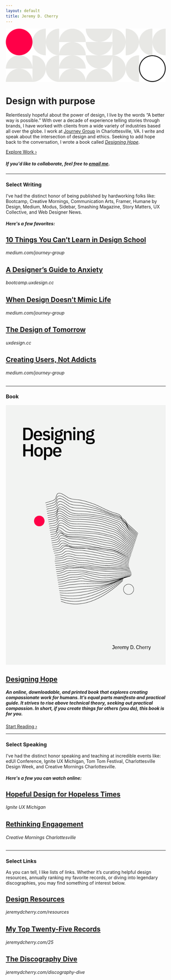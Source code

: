 ```yaml
---
layout: default
title: Jeremy D. Cherry
---
```


<img src="/images/jdc-pattern.svg" class="header-pattern">

# Design with purpose

Relentlessly hopeful about the power of design, I live by the words “A better way is possible.” With over a decade of experience telling stories through brands, I have worked with clients from a wide variety of industries based all over the globe. I work at [Journey Group](https://journeygroup.com) in Charlottesville, VA. I write and speak about the intersection of design and ethics. Seeking to add hope back to the conversation, I wrote a book called [_Designing Hope_](https://hopeful.design).

<a href="https://www.dribbble.com/jeremydcherry" class="btn">Explore Work ›</a>

##### If you'd like to collaborate, feel free to [email me](mailto:jeremy@jeremydcherry.com).

---

### Select Writing

I’ve had the distinct honor of being published by hardworking folks like: Bootcamp, Creative Mornings, Communication Arts, Framer, Humane by Design, Medium, Modus, Sidebar, Smashing Magazine, Story Matters, UX Collective, and Web Designer News.

##### Here's a few favorites:

## [10 Things You Can’t Learn in Design School](https://medium.com/journey-group/10-things-you-cant-learn-in-design-school-7a70ec63550c)
###### medium.com/journey-group

## [A Designer’s Guide to Anxiety](https://bootcamp.uxdesign.cc/a-designers-guide-to-anxiety-6da57ffe3c12)
###### bootcamp.uxdesign.cc

## [When Design Doesn’t Mimic Life](https://medium.com/journey-group/the-art-of-abstraction-85971f5c4757)
###### medium.com/journey-group

## [The Design of Tomorrow](https://uxdesign.cc/the-design-of-tomorrow-how-the-future-of-design-lies-in-your-humanity-810a05995115)
###### uxdesign.cc

## [Creating Users, Not Addicts](https://medium.com/journey-group/creating-users-not-addicts-73e1774297c7)
###### medium.com/journey-group

---

### Book

<div class="book">	
	<div class="column-half col-book-half-1">
		<a href="https://hopeful.design"><img src="/images/designinghope_cover.png" class="book-cover" alt="Designing Hope Book Cover"></a>
	</div>	
	<div class="column-half col-book-half-2">
	    <h2><a href="https://hopeful.design">Designing Hope</a></h2>
		<h5> An online, downloadable, and printed book that explores creating compassionate work for humans. It’s equal parts manifesto and practical guide. It strives to rise above technical theory, seeking out practical compassion. In short, if you create things for others (you do), this book is for you.</h5>
		<a href="https://hopeful.design" class="btn_secondary">Start Reading ›</a>
	</div>
</div>

---

### Select Speaking

I’ve had the distinct honor speaking and teaching at incredible events like: edUI Conference, Ignite UX Michigan, Tom Tom Festival, Charlottesville Design Week, and Creative Mornings Charlottesville.

##### Here's a few you can watch online:

## [Hopeful Design for Hopeless Times](https://www.youtube.com/watch?v=m6jV0ygv56Y)
###### Ignite UX Michigan

## [Rethinking Engagement](https://creativemornings.com/talks/jeremy-cherry/1)
###### Creative Mornings Charlottesville


---

### Select Links

As you can tell, I like lists of links. Whether it’s curating helpful design resources, annually ranking my favorite records, or diving into legendary discographies, you may find something of interest below.

## [Design Resources](/resources)
###### jeremydcherry.com/resources

## [My Top Twenty-Five Records](/25)
###### jeremydcherry.com/25

## [The Discography Dive](/discography-dive)
###### jeremydcherry.com/discography-dive